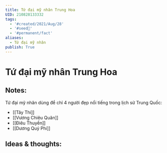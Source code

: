 ```yaml
---
title: Tứ đại mỹ nhân Trung Hoa
UID: 210828133332
tags:
  - '#created/2021/Aug/28'
  - '#seed🥜'
  - '#permanent/fact'
aliases:
  - Tứ đại mỹ nhân
publish: True
---
```

# Tứ đại mỹ nhân Trung Hoa

## Notes:
Tứ đại mỹ nhân dùng để chỉ 4 người đẹp nổi tiếng trong lịch sử Trung Quốc:

- [[Tây Thi]]
- [[Vương Chiêu Quân]]
- [[Điêu Thuyền]]
- [[Dương Quý Phi]]

## Ideas & thoughts:
